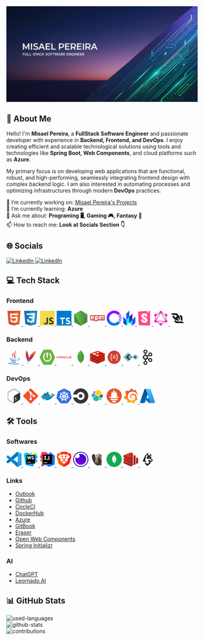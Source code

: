 <!-- Banner image generated with Leonardo AI -->
<!-- 
    Leonardo AI Prompt:

    Misael Pereira, full-stack software engineer, banner illustration, against a gradient of dark blue to deep purple night sky at dusk, evoking innovation and professionalism, with subtle circuit board patterns and thin coding symbols etched in a metallic silver hue, blending seamlessly with futuristic coding interface lines in shades of electric blue and bright green, modern, simple, and minimalist, surrounded by clean, bold typography with a hint of metallic finish, conveying cutting-edge expertise.
-->
<div align="center">
    <img src="./banners/misaelpereiradev_github_banner_2.jpg" alt="misaelpereiradev_github_banner"/>
</div>

<h2 align="left">💫 About Me</h2>
<p align="left">
Hello! I'm <b>Misael Pereira</b>, a <b>FullStack Software Engineer</b> and passionate developer with experience in <b>Backend, Frontend, and DevOps</b>. I enjoy creating efficient and scalable technological solutions using tools and technologies like <b>Spring Boot, Web Components</b>, and cloud platforms such as <b>Azure</b>.

My primary focus is on developing web applications that are functional, robust, and high-performing, seamlessly integrating frontend design with complex backend logic. I am also interested in automating processes and optimizing infrastructures through modern <b>DevOps</b> practices.
</p>

<!-- https://es.piliapp.com/emoji/list/ -->
🔭 I’m currently working on: <a href="https://github.com/misaelpereiradev?tab=projects" target="_blank" rel="noreferrer" >Misael Pereira's Projects</a><br>
🌱 I’m currently learning: <b>Azure</b>                         <br>
💬 Ask me about: <b>Programing 🖥️, Gaming 🎮, Fantasy 🦄</b>    <br>
📫 How to reach me: <b>Look at Socials Section 👇</b>           <br>

<!--
👯 I’m looking to collaborate on: TBA                           <br>
🤝 I’m looking for help with: TBA                               <br>
⚡ Fun fact: TBA                                                <br>
-->

<!-- https://shields.io/ -->
<h2>🌐 Socials</h2>
<p align="left">
    <a href="mailto:misael.pereira.dev@outlook.com" target="_blank" rel="noreferrer">
        <img src="https://img.shields.io/badge/Microsoft_Outlook-0078D4?style=for-the-badge&logo=microsoft-outlook&logoColor=white" alt="LinkedIn"/>
    </a>
    <a href="https://es.linkedin.com/in/misael-pereira-diaz-3895a5172" target="_blank" rel="noreferrer">
        <img src="https://img.shields.io/badge/LinkedIn-0077B5?style=for-the-badge&logo=linkedin&logoColor=white" alt="LinkedIn"/>
    </a>
</p>

<!-- https://devicon.dev/ -->
<h2 align="left">💻 Tech Stack</h2>
<p align="left">
    <h3>Frontend</h3>
    <a href="https://developer.mozilla.org/en-US/docs/Web/HTML" target="_blank" rel="noreferrer">
        <img src="icons/stack/html.svg" alt="html" width="40" height="40"/>
    </a>
    <a href="https://developer.mozilla.org/en-US/docs/Web/CSS" target="_blank" rel="noreferrer">
        <img src="icons/stack/css.svg" alt="css" width="40" height="40"/>
    </a>
    <a href="https://developer.mozilla.org/en-US/docs/Web/JavaScript" target="_blank" rel="noreferrer">
        <img src="icons/stack/javascript.svg" alt="javascript" width="40" height="40"/>
    </a>
    <a href="https://www.typescriptlang.org/" target="_blank" rel="noreferrer">
        <img src="icons/stack/typescript.svg" alt="typescript" width="40" height="40"/>
    </a>
    <a href="https://nodejs.org/" target="_blank" rel="noreferrer">
        <img src="icons/stack/nodejs.svg" alt="nodejs" width="40" height="40"/>
    </a>
    <a href="https://www.npmjs.com/" target="_blank" rel="noreferrer">
        <img src="icons/stack/npm.svg" alt="npm" width="40" height="40"/>
    </a>
    <a href="https://open-wc.org/" target="_blank" rel="noreferrer">
        <img src="icons/stack/open-wc.svg" alt="lit" height="40"/>
    </a>
    <a href="https://lit.dev/" target="_blank" rel="noreferrer">
        <img src="icons/stack/lit.svg" alt="lit" height="40"/>
    </a>
    <a href="https://storybook.js.org/" target="_blank" rel="noreferrer">
        <img src="icons/stack/storybook.svg" alt="lit" height="40"/>
    </a>
    <a href="https://graphql.org/" target="_blank" rel="noreferrer">
        <img src="icons/stack/graphql.svg" alt="graphql" width="40" height="40"/>
    </a>
    <a href="https://developer.mozilla.org/en-US/docs/Web/API/WebSockets_API" target="_blank" rel="noreferrer">
        <img src="icons/stack/websocket.svg" alt="socketio" width="40" height="40"/>
    </a>
    <h3>Backend</h3>
    <a href="https://www.java.com/" target="_blank" rel="noreferrer">
        <img src="icons/stack/java.svg" alt="java" width="40" height="40"/>
    </a>
    <a href="https://central.sonatype.com/" target="_blank" rel="noreferrer">
        <img src="icons/stack/maven.svg" alt="maven_central_repository" width="40" height="40"/>
    </a>
    <a href="https://spring.io/" target="_blank" rel="noreferrer">
        <img src="icons/stack/spring-boot.svg" alt="spring-boot" width="40" height="40"/>
    </a>
    <a href="https://oracle.com/database/" target="_blank" rel="noreferrer">
        <img src="icons/stack/oracle.svg" alt="oracledb" width="40" height="40"/>
    </a>
    <a href="https://www.mongodb.com/" target="_blank" rel="noreferrer">
        <img src="icons/stack/mongodb.svg" alt="mongodb" width="40" height="40"/>
    </a>
    <a href="https://redis.io/" target="_blank" rel="noreferrer">
        <img src="icons/stack/redis.svg" alt="redis" width="40" height="40"/>
    </a>
    <a href="https://restfulapi.net/" target="_blank" rel="noreferrer">
        <img src="icons/stack/rest.svg" alt="rest" width="40" height="40"/>
    </a>
    <a href="https://grpc.io/" target="_blank" rel="noreferrer">
        <img src="icons/stack/grpc.svg" alt="grpc" width="40" height="40"/>
    </a>
    <a href="https://kafka.apache.org/" target="_blank" rel="noreferrer">
        <img src="icons/stack/kafka.svg" alt="kafka" width="40" height="40"/>
    </a>
    <h3>DevOps</h3>
    <a href="https://en.wikipedia.org/wiki/Bash_(Unix_shell)" target="_blank" rel="noreferrer">
        <img src="icons/stack/bash.svg" alt="git" width="40" height="40"/>
    </a>
    <a href="https://git-scm.com/" target="_blank" rel="noreferrer">
        <img src="icons/stack/git.svg" alt="git" width="40" height="40"/>
    </a>
    <a href="https://www.docker.com/" target="_blank" rel="noreferrer">
        <img src="icons/stack/docker.svg" alt="docker" width="40" height="40"/>
    </a>
    <a href="https://kubernetes.io/" target="_blank" rel="noreferrer">
        <img src="icons/stack/kubernetes.svg" alt="kubernetes" width="40" height="40"/>
    </a>
    <a href="https://circleci.com/" target="_blank" rel="noreferrer">
        <img src="icons/stack/circleci.svg" alt="circleci" width="40" height="40"/>
    </a>
    <a href="https://www.elastic.co/elastic-stack" target="_blank" rel="noreferrer">
        <img src="icons/stack/elastic.svg" alt="elastic-stack" width="40" height="40"/>
    </a>
    <a href="https://prometheus.io/" target="_blank" rel="noreferrer">
        <img src="icons/stack/prometheus.svg" alt="prometheus" width="40" height="40"/>
    </a>
    <a href="https://grafana.com/" target="_blank" rel="noreferrer">
        <img src="icons/stack/grafana.svg" alt="graphana" width="40" height="40"/>
    </a>
    <a href="https://azure.microsoft.com/" target="_blank" rel="noreferrer">
        <img src="icons/stack/azure.svg" alt="azure" width="40" height="40"/>
    </a>
</p>
<!-- To-do: add CDN, Ansible, Terraform, Helm -->

<!-- https://devicon.dev/ -->
<h2 align="left">🛠️ Tools</h2>
<p align="left">
    <h3>Softwares</h3>
    <a href="https://code.visualstudio.com/" target="_blank" rel="noreferrer">
        <img src="icons/tools/vscode.svg" alt="vscode" width="40" height="40"/>
    </a>
    <a href="https://www.jetbrains.com/webstorm/" target="_blank" rel="noreferrer">
        <img src="icons/tools/webstorm.svg" alt="webstorm" width="40" height="40"/>
    </a>
    <a href="https://www.jetbrains.com/idea/" target="_blank" rel="noreferrer">
        <img src="icons/tools/intelliJ-idea.svg" alt="intellij-idea" width="40" height="40"/>
    </a>
    <a href="https://brave.com/" target="_blank" rel="noreferrer">
        <img src="icons/tools/brave.svg" alt="brave" width="40" height="40"/>
    </a>
    <a href="https://insomnia.rest/" target="_blank" rel="noreferrer">
        <img src="icons/tools/insomnia.svg" alt="insomnia" width="40" height="40"/>
    </a>
    <a href="https://dbeaver.io/" target="_blank" rel="noreferrer">
        <img src="icons/tools/dbeaver.svg" alt="dbeaver" width="40" height="40"/>
    </a>
    <a href="https://www.mongodb.com/products/tools/compass/" target="_blank" rel="noreferrer">
        <img src="icons/tools/mongodb-compass.svg" alt="mongodb-compass" width="40" height="40"/>
    </a>
    <a href="https://redis.com/redis-enterprise/redis-insight/" target="_blank" rel="noreferrer">
        <img src="icons/tools/redisinsight.svg" alt="redis-insight" width="40" height="40"/>
    </a>
    <a href="https://www.conduktor.io/" target="_blank" rel="noreferrer">
        <img src="icons/tools/conduktor.jpg" alt="conduktor" width="40" height="40"/>
    </a>
    <h3>Links</h3>
    <ul>
        <li><a href="https://outlook.live.com/" target="_blank" rel="noreferrer">Outlook</a></li>
        <li><a href="https://github.com/" target="_blank" rel="noreferrer">Github</a></li>
        <li><a href="https://circleci.com/" target="_blank" rel="noreferrer">CircleCI</a></li>
        <li><a href="https://hub.docker.com/" target="_blank" rel="noreferrer">DockerHub</a></li>
        <li><a href="https://portal.azure.com/" target="_blank" rel="noreferrer">Azure</a></li>
        <li><a href="https://www.gitbook.com/" target="_blank" rel="noreferrer">GitBook</a></li>
        <li><a href="https://www.eraser.io/" target="_blank" rel="noreferrer">Eraser</a></li>
        <li><a href="https://open-wc.org/" target="_blank" rel="noreferrer">Open Web Components</a></li>
        <li><a href="https://start.spring.io/" target="_blank" rel="noreferrer">Spring Initializr</a></li>
    </ul>
    <h3>AI</h3>
    <ul>
        <li><a href="https://chatgpt.com/" target="_blank" rel="noreferrer">ChatGPT</a></li>
        <li><a href="https://leonardo.ai/" target="_blank" rel="noreferrer">Leornado.AI</a></li>
    </ul>
</p>

<h2>📊 GitHub Stats</h2>
<p align="left">
    <div>
        <img src="https://github-readme-stats.vercel.app/api/top-langs/?username=misaelpereiradev&theme=tokyonight&hide_border=true&include_all_commits=true&count_private=true&layout=compact" alt="used-languages"/>
    </div>
    <div>
        <img src="https://github-readme-stats.vercel.app/api?username=misaelpereiradev&theme=tokyonight&hide_border=true&include_all_commits=true&count_private=true" alt="github-stats"/>
    </div>
    <div>
        <img src="https://github-readme-streak-stats.herokuapp.com/?user=misaelpereiradev&theme=tokyonight&hide_border=true" alt="contributions"/>
    </div>
</p>